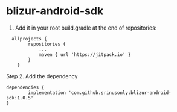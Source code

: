 # blizur-android-sdk

1. Add it in your root build.gradle at the end of repositories:
```
  allprojects {
		repositories {
			...
			maven { url 'https://jitpack.io' }
		}
	}
```
Step 2. Add the dependency

	dependencies {
	        implementation 'com.github.srinusonly:blizur-android-sdk:1.0.5'
	}
